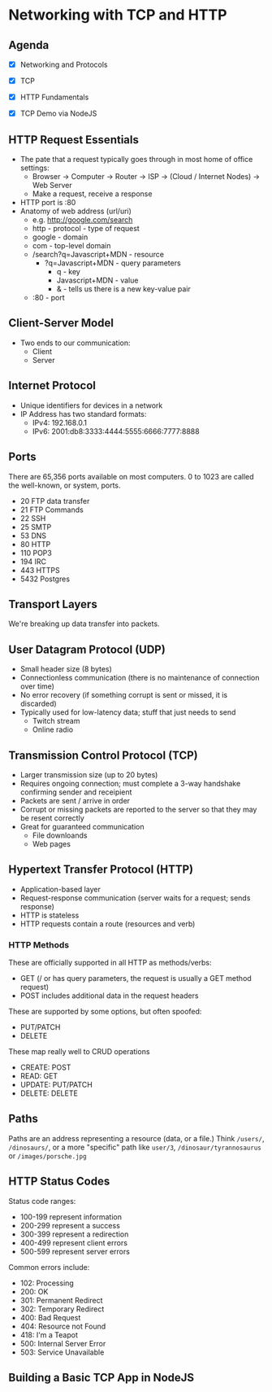 # Networking with TCP and HTTP

## Agenda
- [x] Networking and Protocols
- [x] TCP
- [x] HTTP Fundamentals
- [x] TCP Demo via NodeJS


## HTTP Request Essentials

* The pate that a request typically goes through in most home of office settings:
  * Browser -> Computer -> Router -> ISP -> (Cloud / Internet Nodes) -> Web Server
  * Make a request, receive a response
* HTTP port is :80
* Anatomy of web address (url/uri)
  * e.g. http://google.com/search
  * http - protocol - type of request
  * google - domain
  * com - top-level domain
  * /search?q=Javascript+MDN - resource
    * ?q=Javascript+MDN - query parameters
      * q - key
      * Javascript+MDN - value
      * & - tells us there is a new key-value pair
  * :80 - port

## Client-Server Model
  * Two ends to our communication:
    * Client
    * Server

## Internet Protocol

* Unique identifiers for devices in a network
* IP Address has two standard formats:
  * IPv4: 192.168.0.1
  * IPv6: 2001:db8:3333:4444:5555:6666:7777:8888

## Ports

There are 65,356 ports available on most computers. 0 to 1023 are called the well-known, or system, ports.

* 20 FTP data transfer
* 21 FTP Commands
* 22 SSH
* 25 SMTP
* 53 DNS
* 80 HTTP
* 110 POP3
* 194 IRC
* 443 HTTPS
* 5432 Postgres

## Transport Layers

We're breaking up data transfer into packets.

## User Datagram Protocol (UDP)

* Small header size (8 bytes)
* Connectionless communication (there is no maintenance of connection over time)
* No error recovery (if something corrupt is sent or missed, it is discarded)
* Typically used for low-latency data; stuff that just needs to send
  * Twitch stream
  * Online radio

## Transmission Control Protocol (TCP)

* Larger transmission size (up to 20 bytes)
* Requires ongoing connection; must complete a 3-way handshake confirming sender and receipient 
* Packets are sent / arrive in order
* Corrupt or missing packets are reported to the server so that they may be resent correctly
* Great for guaranteed communication
  * File downloands
  * Web pages

## Hypertext Transfer Protocol (HTTP)

* Application-based layer
* Request-response communication (server waits for a request; sends response)
* HTTP is stateless
* HTTP requests contain a route (resources and verb)

### HTTP Methods

These are officially supported in all HTTP as methods/verbs:
* GET (/ or has query parameters, the request is usually a GET method request)
* POST includes additional data in the request headers

These are supported by some options, but often spoofed:
* PUT/PATCH
* DELETE

These map really well to CRUD operations
* CREATE: POST
* READ: GET
* UPDATE: PUT/PATCH
* DELETE: DELETE

## Paths
Paths are an address representing a resource (data, or a file.) Think `/users/`, `/dinosaurs/`, or a more "specific" path like `user/3`, `/dinosaur/tyrannosaurus` or `/images/porsche.jpg`

## HTTP Status Codes

Status code ranges:
* 100-199 represent information
* 200-299 represent a success
* 300-399 represent a redirection
* 400-499 represent client errors
* 500-599 represent server errors

Common errors include:
* 102: Processing
* 200: OK
* 301: Permanent Redirect
* 302: Temporary Redirect
* 400: Bad Request
* 404: Resource not Found
* 418: I'm a Teapot
* 500: Internal Server Error
* 503: Service Unavailable

## Building a Basic TCP App in NodeJS